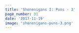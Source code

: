 ```yaml
---
title: 'Shonenigans I: Puns - 3'
page_number: 31
date: '2017-11-19'
image: 'shonenigans-puns-3.png'
---
```

